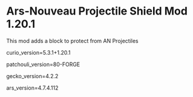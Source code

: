 # Ars-Nouveau Projectile Shield Mod 1.20.1

This mod adds a block to protect from AN Projectiles

curio_version=5.3.1+1.20.1

patchouli_version=80-FORGE

gecko_version=4.2.2

ars_version=4.7.4.112

